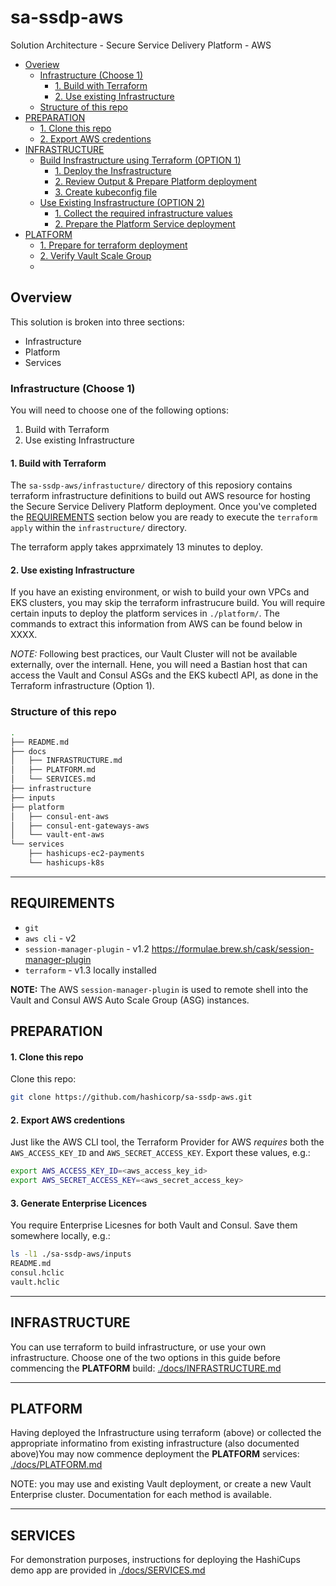 # sa-ssdp-aws
Solution Architecture - Secure Service Delivery Platform - AWS

- [Overiew](#Overview)
  - [Infrastructure (Choose 1)](#Infrastructure (Choose 1))
    - [1. Build with Terraform](#1.-Build-with-Terraform)
    - [2. Use existing Infrastructure](#2.-Use-existing-Infrastructure)
  - [Structure of this repo](#Structure-of-this-repo)
- [PREPARATION](#PREPARATION)
  - [1. Clone this repo](#1.-Clone-this-repo)
  - [2. Export AWS credentions](#2.-Export-AWS-credentions)
- [INFRASTRUCTURE](#INFRASTRUCTURE)
  - [Build Insfrastructure using Terraform (OPTION 1)](#Build-Insfrastructure-using-Terraform (OPTION 1))
    - [1. Deploy the Insfrastructure](3.-Deploy-the-Insfrastructure)
    - [2. Review Output & Prepare Platform deployment](#4.-Review-Output-&-Prepare-Platform-deployment)
    - [3. Create kubeconfig file](#3.-Create-kubeconfig-file)
  - [Use Existing Insfrastructure (OPTION 2)](#Use-Existing-Insfrastructure (OPTION 2))
    - [1. Collect the required infrastructure values](#1.-Collect-the-required-infrastructure-values)
    - [2. Prepare the Platform Service deployment](#2.-Prepare-the-Platform-Service-deployment)
- [PLATFORM](#PLATFORM)
  - [1. Prepare for terraform deployment](#1.-Prepare-for-terraform-deployment)
  - [2. Verify Vault Scale Group](#5.-Verify-Vault-Scale-Group)
  - [](#)


## Overview

This solution is broken into three sections:
* Infrastructure
* Platform
* Services

### Infrastructure (Choose 1)

You will need to choose one of the following options:

1. Build with Terraform
2. Use existing Infrastructure

#### 1. Build with Terraform

The `sa-ssdp-aws/infrastucture/` directory of this reposiory contains terraform infrastructure definitions to build out AWS resource for hosting the Secure Service Delivery Platform deployment. Once you've completed the [REQUIREMENTS](#REQUIREMENTS) section below you are ready to execute the `terraform apply` within the `infrastructure/` directory.

The terraform apply takes apprximately 13 minutes to deploy.


#### 2. Use existing Infrastructure

If you have an existing environment, or wish to build your own VPCs and EKS clusters, you may skip the terraform infrastrucure build. You will require certain inputs to deploy the platform services in `./platform/`. The commands to extract this information from AWS can be found below in XXXX.

*NOTE:*  Following best practices, our Vault Cluster will not be available externally, over the internall. Hene, you will need a Bastian host that can access the Vault and Consul ASGs and the EKS kubectl API, as done in the Terraform infrastructure (Option 1).

### Structure of this repo
```sh
.
├── README.md
├── docs
│   ├── INFRASTRUCTURE.md
│   ├── PLATFORM.md
│   └── SERVICES.md
├── infrastructure
├── inputs
├── platform
│   ├── consul-ent-aws
│   ├── consul-ent-gateways-aws
│   └── vault-ent-aws
└── services
    ├── hashicups-ec2-payments
    └── hashicups-k8s
```

---

## REQUIREMENTS

* `git`
* `aws cli` - v2
* `session-manager-plugin` - v1.2 https://formulae.brew.sh/cask/session-manager-plugin
* `terraform` - v1.3 locally installed

**NOTE:** The AWS `session-manager-plugin` is used to remote shell into the Vault and Consul AWS Auto Scale Group (ASG) instances. 

## PREPARATION

#### 1. Clone this repo

Clone this repo:
```sh
git clone https://github.com/hashicorp/sa-ssdp-aws.git
```

#### 2. Export AWS credentions

Just like the AWS CLI tool, the Terraform Provider for AWS *requires* both the `AWS_ACCESS_KEY_ID` and `AWS_SECRET_ACCESS_KEY`. Export these values, e.g.:

```sh
export AWS_ACCESS_KEY_ID=<aws_access_key_id>
export AWS_SECRET_ACCESS_KEY=<aws_secret_access_key>
```

#### 3. Generate Enterprise Licences

You require Enterprise Licesnes for both Vault and Consul. Save them somewhere locally, e.g.:

```sh
ls -l1 ./sa-ssdp-aws/inputs
README.md
consul.hclic
vault.hclic
```

---

## INFRASTRUCTURE

You can use terraform to build infrastructure, or use your own infrastructure. Choose one of the two options in this guide before commencing the **PLATFORM** build: [./docs/INFRASTRUCTURE.md](./docs/INFRASTRUCTURE.md)

---

## PLATFORM

Having deployed the Infrastructure using terraform (above) or collected the appropriate informatino from existing infrastructure (also documented above)You may now commence deployment the **PLATFORM** services: [./docs/PLATFORM.md](./docs/PLATFORM.md)

NOTE: you may use and existing Vault deployment, or create a new Vault Enterprise cluster. Documentation for each method is available.

---

## SERVICES

For demonstration purposes, instructions for deploying the HashiCups demo app are provided in [./docs/SERVICES.md](./docs/SERVICES.md)
